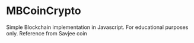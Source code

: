 # MBCoinCrypto
Simple Blockchain implementation in Javascript. For educational purposes only. Reference from Savjee coin

